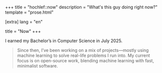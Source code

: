 +++
title = "hochlef::now"
description = "What's this guy doing right now?"
template = "prose.html"

[extra]
lang = "en"

title = "Now"
+++

I earned my Bachelor’s in Computer Science in July 2025.

> Since then, I’ve been working on a mix of projects—mostly using machine learning to solve real-life problems I run into. My current focus is on open-source work, blending machine learning with fast, minimalist software.
